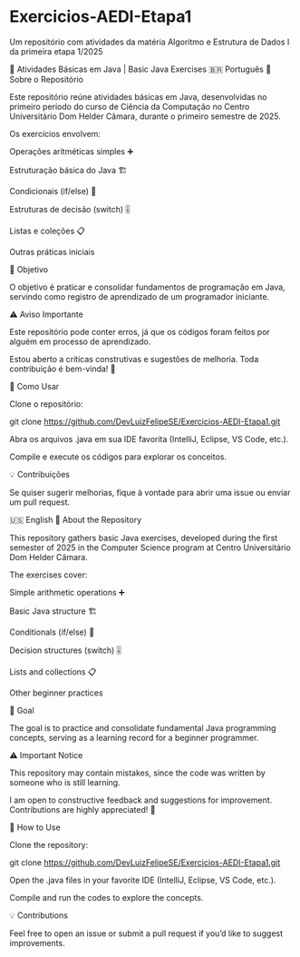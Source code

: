 # Exercicios-AEDI-Etapa1
Um repositório com atividades da matéria Algoritmo e Estrutura de Dados I da primeira etapa 1/2025




📘 Atividades Básicas em Java | Basic Java Exercises
🇧🇷 Português
📖 Sobre o Repositório

Este repositório reúne atividades básicas em Java, desenvolvidas no primeiro período do curso de Ciência da Computação no Centro Universitário Dom Helder Câmara, durante o primeiro semestre de 2025.

Os exercícios envolvem:

Operações aritméticas simples ➕

Estruturação básica do Java 🏗️

Condicionais (if/else) 🔀

Estruturas de decisão (switch) 🎚️

Listas e coleções 📋

Outras práticas iniciais

🎯 Objetivo

O objetivo é praticar e consolidar fundamentos de programação em Java, servindo como registro de aprendizado de um programador iniciante.

⚠️ Aviso Importante

Este repositório pode conter erros, já que os códigos foram feitos por alguém em processo de aprendizado.

Estou aberto a críticas construtivas e sugestões de melhoria. Toda contribuição é bem-vinda! 🙌

🚀 Como Usar

Clone o repositório:

git clone https://github.com/DevLuizFelipeSE/Exercicios-AEDI-Etapa1.git


Abra os arquivos .java em sua IDE favorita (IntelliJ, Eclipse, VS Code, etc.).

Compile e execute os códigos para explorar os conceitos.

💡 Contribuições

Se quiser sugerir melhorias, fique à vontade para abrir uma issue ou enviar um pull request.






🇺🇸 English
📖 About the Repository

This repository gathers basic Java exercises, developed during the first semester of 2025 in the Computer Science program at Centro Universitário Dom Helder Câmara.

The exercises cover:

Simple arithmetic operations ➕

Basic Java structure 🏗️

Conditionals (if/else) 🔀

Decision structures (switch) 🎚️

Lists and collections 📋

Other beginner practices

🎯 Goal

The goal is to practice and consolidate fundamental Java programming concepts, serving as a learning record for a beginner programmer.

⚠️ Important Notice

This repository may contain mistakes, since the code was written by someone who is still learning.

I am open to constructive feedback and suggestions for improvement. Contributions are highly appreciated! 🙌

🚀 How to Use

Clone the repository:

git clone https://github.com/DevLuizFelipeSE/Exercicios-AEDI-Etapa1.git


Open the .java files in your favorite IDE (IntelliJ, Eclipse, VS Code, etc.).

Compile and run the codes to explore the concepts.

💡 Contributions

Feel free to open an issue or submit a pull request if you’d like to suggest improvements.
